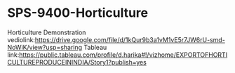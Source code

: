# SPS-9400-Horticulture
Horticulture
Demonstration vediolink:https://drive.google.com/file/d/1kQur9b3a1vM1vE5r7JW6rU-smd-NoWiK/view?usp=sharing
Tableau link:https://public.tableau.com/profile/d.harika#!/vizhome/EXPORTOFHORTICULTUREPRODUCEININDIA/Story1?publish=yes

